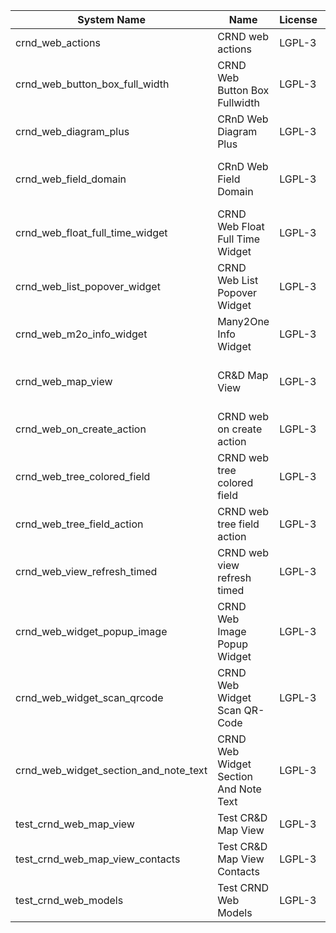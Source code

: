 | System Name | Name | License | Version | Summary | Price |
|---|---|---|---|---|---|
| crnd_web_actions | CRND web actions | LGPL-3 | 15.0.0.4.0 |  |  |
| crnd_web_button_box_full_width | CRND Web Button Box Fullwidth | LGPL-3 | 15.0.0.4.0 | Button_box at the top of the form |  |
| crnd_web_diagram_plus | CRnD Web Diagram Plus | LGPL-3 | 15.0.0.13.0 | Odoo Web Diagram view by CRnD. |  |
| crnd_web_field_domain | CRnD Web Field Domain | LGPL-3 | 15.0.0.3.0 | Web Field Domain by CRnD allows create computed field domains. |  |
| crnd_web_float_full_time_widget | CRND Web Float Full Time Widget | LGPL-3 | 15.0.0.5.0 | Float Time Duration Widget |  |
| crnd_web_list_popover_widget | CRND Web List Popover Widget | LGPL-3 | 15.0.0.8.0 | Tooltips message for text fields on tree view. |  |
| crnd_web_m2o_info_widget | Many2One Info Widget | LGPL-3 | 15.0.0.9.0 | Many2One Info Widget |  |
| crnd_web_map_view | CR&D Map View | LGPL-3 | 15.0.0.3.1 | This technical module provides view that allows to display objects on the map |  |
| crnd_web_on_create_action | CRND web on create action | LGPL-3 | 15.0.0.4.0 | Make it possible to use wizards to create records |  |
| crnd_web_tree_colored_field | CRND web tree colored field | LGPL-3 | 15.0.0.6.0 |  |  |
| crnd_web_tree_field_action | CRND web tree field action | LGPL-3 | 15.0.0.7.0 |  |  |
| crnd_web_view_refresh_timed | CRND web view refresh timed | LGPL-3 | 15.0.0.5.0 |  |  |
| crnd_web_widget_popup_image | CRND Web Image Popup Widget | LGPL-3 | 15.0.0.5.0 | Popup images from the binary fields |  |
| crnd_web_widget_scan_qrcode | CRND Web Widget Scan QR-Code | LGPL-3 | 15.0.0.3.0 | Scan QR-Code Widget |  |
| crnd_web_widget_section_and_note_text | CRND Web Widget Section And Note Text | LGPL-3 | 15.0.0.1.1 | Makes the standard section_and_note_text widget compatible with CRND Web List Popover Widget. |  |
| test_crnd_web_map_view | Test CR&D Map View | LGPL-3 | 15.0.0.3.0 |  |  |
| test_crnd_web_map_view_contacts | Test CR&D Map View Contacts | LGPL-3 | 15.0.0.3.0 |  |  |
| test_crnd_web_models | Test CRND Web Models | LGPL-3 | 15.0.0.13.0 | Module for testing web addons. |  |
